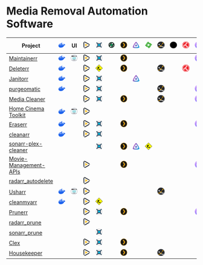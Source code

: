 # Media Removal Automation Software
| Project                                                                 | <img src=assets/docker.svg width="84"> | UI                                     | <img src=assets/radarr.svg width="84"> | <img src=assets/sonarr.svg width="84">       | <img src=assets/lidarr.svg width="84"> | <img src=assets/plex.svg width="84"> | <img src=assets/jellyfin.svg width="84"> | <img src=assets/emby.svg width="84">         | <img src=assets/tautulli.svg width="84"> | <img src=assets/jellystat.svg width="84"> | <img src=assets/trakt.svg width="84"> | <img src=assets/overseerr.svg width="84"> | <img src=assets/jellyseerr.svg width="84"> | <img src=assets/rutorrent.svg width="84"> | <img src=assets/qbittorrent.svg width="84">  | <img src=assets/transmission.svg width="84"> | Role                                                                  | Saltbox Compose                | 🏳                             |
|-------------------------------------------------------------------------|----------------------------------------|----------------------------------------|----------------------------------------|----------------------------------------------|----------------------------------------|--------------------------------------|------------------------------------------|----------------------------------------------|------------------------------------------|-------------------------------------------|---------------------------------------|-------------------------------------------|--------------------------------------------|-------------------------------------------|----------------------------------------------|----------------------------------------------|-----------------------------------------------------------------------|--------------------------------|--------------------------------|
| [Maintainerr](https://github.com/jorenn92/Maintainerr)                  | <img src=assets/docker.svg width="84"> | <img src=assets/web-ui.svg width="84"> | <img src=assets/radarr.svg width="84"> | <img src=assets/sonarr.svg width="84">       | &nbsp;&nbsp;&nbsp;&nbsp;&nbsp;         | <img src=assets/plex.svg width="84"> | &nbsp;&nbsp;&nbsp;&nbsp;&nbsp;           |                                              | &nbsp;&nbsp;&nbsp;&nbsp;&nbsp;           |                                           | &nbsp;&nbsp;&nbsp;&nbsp;&nbsp;        | <img src=assets/overseerr.svg width="84"> | &nbsp;&nbsp;&nbsp;&nbsp;&nbsp;             |                                           | &nbsp;&nbsp;&nbsp;&nbsp;&nbsp;               |                                              | [🔗](https://github.com/saltyorg/Sandpit/tree/main/roles/maintainerr) | &nbsp;&nbsp;&nbsp;&nbsp;&nbsp; |                                |
| [Deleterr](https://github.com/rfsbraz/deleterr)                         | <img src=assets/docker.svg width="84"> | &nbsp;&nbsp;&nbsp;&nbsp;&nbsp;         | <img src=assets/radarr.svg width="84"> | <img src=assets/construction.svg width="84"> | &nbsp;&nbsp;&nbsp;&nbsp;&nbsp;         | <img src=assets/plex.svg width="84"> | &nbsp;&nbsp;&nbsp;&nbsp;&nbsp;           |                                              | <img src=assets/tautulli.svg width="84"> | &nbsp;&nbsp;&nbsp;&nbsp;&nbsp;            | <img src=assets/trakt.svg width="84"> | &nbsp;&nbsp;&nbsp;&nbsp;&nbsp;            |                                            | &nbsp;&nbsp;&nbsp;&nbsp;&nbsp;            |                                              | &nbsp;&nbsp;&nbsp;&nbsp;&nbsp;               |                                                                       | &nbsp;&nbsp;&nbsp;&nbsp;&nbsp; | 🆕                             |
| [Janitorr](https://github.com/Schaka/janitorr)                          | <img src=assets/docker.svg width="84"> | &nbsp;&nbsp;&nbsp;&nbsp;&nbsp;         | <img src=assets/radarr.svg width="84"> | <img src=assets/sonarr.svg width="84">       | &nbsp;&nbsp;&nbsp;&nbsp;&nbsp;         |                                      | <img src=assets/jellyfin.svg width="84"> | &nbsp;&nbsp;&nbsp;&nbsp;&nbsp;               |                                          | &nbsp;&nbsp;&nbsp;&nbsp;&nbsp;            |                                       | &nbsp;&nbsp;&nbsp;&nbsp;&nbsp;            | <img src=assets/jellyseerr.svg width="84"> | &nbsp;&nbsp;&nbsp;&nbsp;&nbsp;            | <img src=assets/construction.svg width="84"> | <img src=assets/construction.svg width="84"> | &nbsp;&nbsp;&nbsp;&nbsp;&nbsp;                                        |                                | 🆕                             |
| [purgeomatic](https://github.com/ASK-ME-ABOUT-LOOM/purgeomatic)         | <img src=assets/docker.svg width="84"> | &nbsp;&nbsp;&nbsp;&nbsp;&nbsp;         | <img src=assets/radarr.svg width="84"> | <img src=assets/sonarr.svg width="84">       | &nbsp;&nbsp;&nbsp;&nbsp;&nbsp;         |                                      | &nbsp;&nbsp;&nbsp;&nbsp;&nbsp;           |                                              | <img src=assets/tautulli.svg width="84"> | &nbsp;&nbsp;&nbsp;&nbsp;&nbsp;            |                                       | <img src=assets/overseerr.svg width="84"> | &nbsp;&nbsp;&nbsp;&nbsp;&nbsp;             |                                           | &nbsp;&nbsp;&nbsp;&nbsp;&nbsp;               |                                              | &nbsp;&nbsp;&nbsp;&nbsp;&nbsp;                                        |                                | 🆕                             |
| [Media Cleaner](https://github.com/Supergamer1337/media-cleaner)        | &nbsp;&nbsp;&nbsp;&nbsp;&nbsp;         |                                        | <img src=assets/radarr.svg width="84"> | <img src=assets/sonarr.svg width="84">       | &nbsp;&nbsp;&nbsp;&nbsp;&nbsp;         | <img src=assets/plex.svg width="84"> | &nbsp;&nbsp;&nbsp;&nbsp;&nbsp;           |                                              | <img src=assets/tautulli.svg width="84"> | &nbsp;&nbsp;&nbsp;&nbsp;&nbsp;            |                                       | <img src=assets/overseerr.svg width="84"> | &nbsp;&nbsp;&nbsp;&nbsp;&nbsp;             |                                           | &nbsp;&nbsp;&nbsp;&nbsp;&nbsp;               |                                              | &nbsp;&nbsp;&nbsp;&nbsp;&nbsp;                                        |                                | &nbsp;&nbsp;&nbsp;&nbsp;&nbsp; |
| [Home Cinema Toolkit](https://github.com/luluhoc/home-cinema-toolkit)   | <img src=assets/docker.svg width="84"> | <img src=assets/web-ui.svg width="84"> | <img src=assets/radarr.svg width="84"> | &nbsp;&nbsp;&nbsp;&nbsp;&nbsp;               |                                        | &nbsp;&nbsp;&nbsp;&nbsp;&nbsp;       |                                          | &nbsp;&nbsp;&nbsp;&nbsp;&nbsp;               |                                          | &nbsp;&nbsp;&nbsp;&nbsp;&nbsp;            |                                       | &nbsp;&nbsp;&nbsp;&nbsp;&nbsp;            |                                            | &nbsp;&nbsp;&nbsp;&nbsp;&nbsp;            |                                              | &nbsp;&nbsp;&nbsp;&nbsp;&nbsp;               |                                                                       | &nbsp;&nbsp;&nbsp;&nbsp;&nbsp; | 🗃                             |
| [Eraserr](https://github.com/everettsouthwick/Eraserr)                  | <img src=assets/docker.svg width="84"> | &nbsp;&nbsp;&nbsp;&nbsp;&nbsp;         | <img src=assets/radarr.svg width="84"> | <img src=assets/sonarr.svg width="84">       | &nbsp;&nbsp;&nbsp;&nbsp;&nbsp;         | <img src=assets/plex.svg width="84"> | &nbsp;&nbsp;&nbsp;&nbsp;&nbsp;           |                                              | &nbsp;&nbsp;&nbsp;&nbsp;&nbsp;           |                                           | &nbsp;&nbsp;&nbsp;&nbsp;&nbsp;        | <img src=assets/overseerr.svg width="84"> | &nbsp;&nbsp;&nbsp;&nbsp;&nbsp;             |                                           | &nbsp;&nbsp;&nbsp;&nbsp;&nbsp;               |                                              | &nbsp;&nbsp;&nbsp;&nbsp;&nbsp;                                        |                                | 🆕                             |
| [cleanarr](https://github.com/hrenard/cleanarr)                         | <img src=assets/docker.svg width="84"> | &nbsp;&nbsp;&nbsp;&nbsp;&nbsp;         | <img src=assets/radarr.svg width="84"> | <img src=assets/sonarr.svg width="84">       | &nbsp;&nbsp;&nbsp;&nbsp;&nbsp;         |                                      | &nbsp;&nbsp;&nbsp;&nbsp;&nbsp;           |                                              | &nbsp;&nbsp;&nbsp;&nbsp;&nbsp;           |                                           | &nbsp;&nbsp;&nbsp;&nbsp;&nbsp;        |                                           | &nbsp;&nbsp;&nbsp;&nbsp;&nbsp;             |                                           | &nbsp;&nbsp;&nbsp;&nbsp;&nbsp;               |                                              | &nbsp;&nbsp;&nbsp;&nbsp;&nbsp;                                        |                                | &nbsp;&nbsp;&nbsp;&nbsp;&nbsp; |
| [sonarr-plex-cleaner](https://github.com/antifuchs/sonarr-plex-cleaner) | &nbsp;&nbsp;&nbsp;&nbsp;&nbsp;         |                                        | &nbsp;&nbsp;&nbsp;&nbsp;&nbsp;         | <img src=assets/sonarr.svg width="84">       | &nbsp;&nbsp;&nbsp;&nbsp;&nbsp;         | <img src=assets/plex.svg width="84"> | <img src=assets/jellyfin.svg width="84"> | <img src=assets/construction.svg width="84"> | &nbsp;&nbsp;&nbsp;&nbsp;&nbsp;           |                                           | &nbsp;&nbsp;&nbsp;&nbsp;&nbsp;        |                                           | &nbsp;&nbsp;&nbsp;&nbsp;&nbsp;             |                                           | &nbsp;&nbsp;&nbsp;&nbsp;&nbsp;               |                                              | &nbsp;&nbsp;&nbsp;&nbsp;&nbsp;                                        |                                | &nbsp;&nbsp;&nbsp;&nbsp;&nbsp; |
| [Movie-Management-APIs](https://github.com/Shadow229/Server-API-Calls)  | &nbsp;&nbsp;&nbsp;&nbsp;&nbsp;         |                                        | <img src=assets/radarr.svg width="84"> | &nbsp;&nbsp;&nbsp;&nbsp;&nbsp;               |                                        | <img src=assets/plex.svg width="84"> | &nbsp;&nbsp;&nbsp;&nbsp;&nbsp;           |                                              | &nbsp;&nbsp;&nbsp;&nbsp;&nbsp;           |                                           | &nbsp;&nbsp;&nbsp;&nbsp;&nbsp;        | <img src=assets/overseerr.svg width="84"> | &nbsp;&nbsp;&nbsp;&nbsp;&nbsp;             |                                           | &nbsp;&nbsp;&nbsp;&nbsp;&nbsp;               |                                              | &nbsp;&nbsp;&nbsp;&nbsp;&nbsp;                                        |                                | &nbsp;&nbsp;&nbsp;&nbsp;&nbsp; |
| [radarr_autodelete](https://github.com/JCSynthTux/radarr_autodelete)    | &nbsp;&nbsp;&nbsp;&nbsp;&nbsp;         |                                        | <img src=assets/radarr.svg width="84"> | &nbsp;&nbsp;&nbsp;&nbsp;&nbsp;               |                                        | &nbsp;&nbsp;&nbsp;&nbsp;&nbsp;       |                                          | &nbsp;&nbsp;&nbsp;&nbsp;&nbsp;               |                                          | &nbsp;&nbsp;&nbsp;&nbsp;&nbsp;            |                                       | &nbsp;&nbsp;&nbsp;&nbsp;&nbsp;            |                                            | &nbsp;&nbsp;&nbsp;&nbsp;&nbsp;            |                                              | &nbsp;&nbsp;&nbsp;&nbsp;&nbsp;               |                                                                       | &nbsp;&nbsp;&nbsp;&nbsp;&nbsp; | 🗃                             |
| [Usharr](https://github.com/nicholasodonnell/usharr)                    | <img src=assets/docker.svg width="84"> | <img src=assets/web-ui.svg width="84"> | <img src=assets/radarr.svg width="84"> | &nbsp;&nbsp;&nbsp;&nbsp;&nbsp;               |                                        | &nbsp;&nbsp;&nbsp;&nbsp;&nbsp;       |                                          | &nbsp;&nbsp;&nbsp;&nbsp;&nbsp;               | <img src=assets/tautulli.svg width="84"> | &nbsp;&nbsp;&nbsp;&nbsp;&nbsp;            |                                       | &nbsp;&nbsp;&nbsp;&nbsp;&nbsp;            |                                            | &nbsp;&nbsp;&nbsp;&nbsp;&nbsp;            |                                              | &nbsp;&nbsp;&nbsp;&nbsp;&nbsp;               |                                                                       | &nbsp;&nbsp;&nbsp;&nbsp;&nbsp; | 🆕                             |
| [cleanmyarr](https://github.com/navilg/cleanmyarr)                      | <img src=assets/docker.svg width="84"> | &nbsp;&nbsp;&nbsp;&nbsp;&nbsp;         | <img src=assets/radarr.svg width="84"> | <img src=assets/construction.svg width="84"> | &nbsp;&nbsp;&nbsp;&nbsp;&nbsp;         |                                      | &nbsp;&nbsp;&nbsp;&nbsp;&nbsp;           |                                              | &nbsp;&nbsp;&nbsp;&nbsp;&nbsp;           |                                           | &nbsp;&nbsp;&nbsp;&nbsp;&nbsp;        |                                           | &nbsp;&nbsp;&nbsp;&nbsp;&nbsp;             |                                           | &nbsp;&nbsp;&nbsp;&nbsp;&nbsp;               |                                              | &nbsp;&nbsp;&nbsp;&nbsp;&nbsp;                                        |                                | &nbsp;&nbsp;&nbsp;&nbsp;&nbsp; |
| [Prunerr](https://github.com/JakeLunn/prunerr)                          | &nbsp;&nbsp;&nbsp;&nbsp;&nbsp;         |                                        | <img src=assets/radarr.svg width="84"> | <img src=assets/sonarr.svg width="84">       | &nbsp;&nbsp;&nbsp;&nbsp;&nbsp;         | <img src=assets/plex.svg width="84"> | &nbsp;&nbsp;&nbsp;&nbsp;&nbsp;           |                                              | &nbsp;&nbsp;&nbsp;&nbsp;&nbsp;           |                                           | &nbsp;&nbsp;&nbsp;&nbsp;&nbsp;        | <img src=assets/overseerr.svg width="84"> | &nbsp;&nbsp;&nbsp;&nbsp;&nbsp;             |                                           | &nbsp;&nbsp;&nbsp;&nbsp;&nbsp;               |                                              | &nbsp;&nbsp;&nbsp;&nbsp;&nbsp;                                        |                                | 🆕                             |
| [radarr_prune](https://github.com/marc0janssen/radarr_prune)            | &nbsp;&nbsp;&nbsp;&nbsp;&nbsp;         |                                        | <img src=assets/radarr.svg width="84"> | &nbsp;&nbsp;&nbsp;&nbsp;&nbsp;               |                                        | &nbsp;&nbsp;&nbsp;&nbsp;&nbsp;       |                                          | &nbsp;&nbsp;&nbsp;&nbsp;&nbsp;               |                                          | &nbsp;&nbsp;&nbsp;&nbsp;&nbsp;            |                                       | &nbsp;&nbsp;&nbsp;&nbsp;&nbsp;            |                                            | &nbsp;&nbsp;&nbsp;&nbsp;&nbsp;            |                                              | &nbsp;&nbsp;&nbsp;&nbsp;&nbsp;               |                                                                       | &nbsp;&nbsp;&nbsp;&nbsp;&nbsp; | 🆕                             |
| [sonarr_prune](https://github.com/marc0janssen/sonarr_prune)            | &nbsp;&nbsp;&nbsp;&nbsp;&nbsp;         |                                        | &nbsp;&nbsp;&nbsp;&nbsp;&nbsp;         | <img src=assets/sonarr.svg width="84">       | &nbsp;&nbsp;&nbsp;&nbsp;&nbsp;         |                                      | &nbsp;&nbsp;&nbsp;&nbsp;&nbsp;           |                                              | &nbsp;&nbsp;&nbsp;&nbsp;&nbsp;           |                                           | &nbsp;&nbsp;&nbsp;&nbsp;&nbsp;        |                                           | &nbsp;&nbsp;&nbsp;&nbsp;&nbsp;             |                                           | &nbsp;&nbsp;&nbsp;&nbsp;&nbsp;               |                                              | &nbsp;&nbsp;&nbsp;&nbsp;&nbsp;                                        |                                | 🆕                             |
| [Clex](https://github.com/NCRoxas/clex)                                 | &nbsp;&nbsp;&nbsp;&nbsp;&nbsp;         |                                        | <img src=assets/radarr.svg width="84"> | <img src=assets/sonarr.svg width="84">       | &nbsp;&nbsp;&nbsp;&nbsp;&nbsp;         | <img src=assets/plex.svg width="84"> | &nbsp;&nbsp;&nbsp;&nbsp;&nbsp;           |                                              | &nbsp;&nbsp;&nbsp;&nbsp;&nbsp;           |                                           | &nbsp;&nbsp;&nbsp;&nbsp;&nbsp;        |                                           | &nbsp;&nbsp;&nbsp;&nbsp;&nbsp;             |                                           | &nbsp;&nbsp;&nbsp;&nbsp;&nbsp;               |                                              | &nbsp;&nbsp;&nbsp;&nbsp;&nbsp;                                        |                                | &nbsp;&nbsp;&nbsp;&nbsp;&nbsp; |
| [Housekeeper](https://github.com/mattburchett/Housekeeper)              | &nbsp;&nbsp;&nbsp;&nbsp;&nbsp;         |                                        | <img src=assets/radarr.svg width="84"> | <img src=assets/sonarr.svg width="84">       | &nbsp;&nbsp;&nbsp;&nbsp;&nbsp;         | <img src=assets/plex.svg width="84"> | &nbsp;&nbsp;&nbsp;&nbsp;&nbsp;           |                                              | <img src=assets/tautulli.svg width="84"> | &nbsp;&nbsp;&nbsp;&nbsp;&nbsp;            |                                       | &nbsp;&nbsp;&nbsp;&nbsp;&nbsp;            |                                            | &nbsp;&nbsp;&nbsp;&nbsp;&nbsp;            |                                              | &nbsp;&nbsp;&nbsp;&nbsp;&nbsp;               |                                                                       | &nbsp;&nbsp;&nbsp;&nbsp;&nbsp; |                                |
